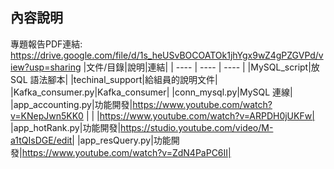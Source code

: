 ## 內容說明
專題報告PDF連結: <https://drive.google.com/file/d/1s_heUSvBOCOATOk1jhYgx9wZ4gPZGVPd/view?usp=sharing>
|文件/目錄|說明|連結|
| ---- | ---- | ---- |
|MySQL_script|放 SQL 語法腳本|
|techinal_support|給組員的說明文件|
|Kafka_consumer.py|Kafka_consumer|
|conn_mysql.py|MySQL 連線|
|app_accounting.py|功能開發|<https://www.youtube.com/watch?v=KNepJwn5KK0>
| | |https://www.youtube.com/watch?v=ARPDH0jUKFw|
|app_hotRank.py|功能開發|https://studio.youtube.com/video/M-a1tQIsDGE/edit|
|app_resQuery.py|功能開發|https://www.youtube.com/watch?v=ZdN4PaPC6II|
